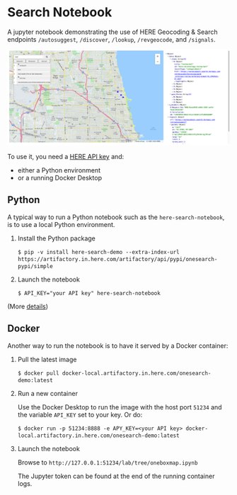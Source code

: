 # Search Notebook

A jupyter notebook demonstrating the use of HERE Geocoding & Search endpoints `/autosuggest`,  `/discover`, `/lookup`, `/revgeocode`,  and `/signals`.

![searching for restaurants](docs/screenshot.png)

To use it, you need a [HERE API key](https://developer.here.com/documentation/geocoding-search-api/dev_guide/topics/quick-start-dhc.html#get-an-api-key) and: 
- either a Python environment
- or a running Docker Desktop

## Python

A typical way to run a Python notebook such as the `here-search-notebook`, is to use a local Python environment.

1. Install the Python package

   ```
   $ pip -v install here-search-demo --extra-index-url https://artifactory.in.here.com/artifactory/api/pypi/onesearch-pypi/simple
   ```

1. Launch the notebook

   ```
   $ API_KEY="your API key" here-search-notebook
   ```
   
(More [details](docs/developers.md#setup-a-notebook-python-environment))

## Docker

Another way to run the notebook is to have it served by a Docker container:

1. Pull the latest image

   ```
   $ docker pull docker-local.artifactory.in.here.com/onesearch-demo:latest
   ```
2. Run a new container

   Use the Docker Desktop to run the image with the host port `51234` and the variable `API_KEY` set to your key. Or do:

   ```
   $ docker run -p 51234:8888 -e APY_KEY=<your API key> docker-local.artifactory.in.here.com/onesearch-demo:latest
   ```

3. Launch the notebook

   Browse to `http://127.0.0.1:51234/lab/tree/oneboxmap.ipynb`

   The Jupyter token can be found at the end of the running container logs.

